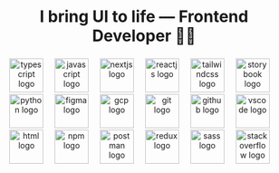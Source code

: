 <h1 align="center">I bring UI to life — Frontend Developer 👨‍💻</h1>

###

<div align="center">
  <img src="https://skillicons.dev/icons?i=ts" height="60" alt="typescript logo"  />
  <img width="12" />
   <img src="https://skillicons.dev/icons?i=js" height="60" alt="javascript logo"  />
  <img width="12" />
  <img src="https://skillicons.dev/icons?i=nextjs" height="60" alt="nextjs logo"  />
  <img width="12" />
    <img src="https://skillicons.dev/icons?i=react" height="60" alt="reactjs logo"  />
  <img width="12" />
  <img src="https://skillicons.dev/icons?i=tailwind" height="60" alt="tailwindcss logo"  />
  <img width="12" />
  <img src="https://cdn.jsdelivr.net/gh/devicons/devicon/icons/storybook/storybook-original.svg" height="60" alt="storybook logo"  />
  <img width="12" />
  <img src="https://skillicons.dev/icons?i=py" height="60" alt="python logo"  />
  <img width="12" />
   <img src="https://skillicons.dev/icons?i=figma" height="60" alt="figma logo"  />
  <img width="12" />
   <img src="https://skillicons.dev/icons?i=gcp" height="60" alt="gcp logo"  />
  <img width="12" />
   <img src="https://skillicons.dev/icons?i=git" height="60" alt="git logo"  />
  <img width="12" />
   <img src="https://skillicons.dev/icons?i=github" height="60" alt="github logo"  />
  <img width="12" />
   <img src="https://skillicons.dev/icons?i=vscode" height="60" alt="vscode logo"  />
  <img width="12" />
   <img src="https://skillicons.dev/icons?i=html" height="60" alt="html logo"  />
  <img width="12" />
   <img src="https://skillicons.dev/icons?i=npm" height="60" alt="npm logo"  />
  <img width="12" />
   <img src="https://skillicons.dev/icons?i=postman" height="60" alt="postman logo"  />
  <img width="12" />
   <img src="https://skillicons.dev/icons?i=redux" height="60" alt="redux logo"  />
  <img width="12" />
   <img src="https://skillicons.dev/icons?i=sass" height="60" alt="sass logo"  />
  <img width="12" />
   <img src="https://skillicons.dev/icons?i=stackoverflow" height="60" alt="stackoverflow logo"  />
  <img width="12" />
</div>


###
